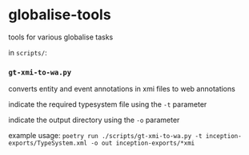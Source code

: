 # globalise-tools

tools for various globalise tasks

in `scripts/`:

### `gt-xmi-to-wa.py`

converts entity and event annotations in xmi files to web annotations

indicate the required typesystem file using the `-t` parameter

indicate the output directory using the `-o` parameter 

example usage: `poetry run ./scripts/gt-xmi-to-wa.py -t inception-exports/TypeSystem.xml -o out inception-exports/*xmi`
